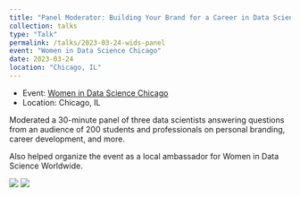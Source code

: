 ```yaml
---
title: "Panel Moderator: Building Your Brand for a Career in Data Science"
collection: talks
type: "Talk"
permalink: /talks/2023-03-24-wids-panel
event: "Women in Data Science Chicago"
date: 2023-03-24
location: "Chicago, IL"
---
```


- Event: [Women in Data Science Chicago](https://widschicago.org/)
- Location: Chicago, IL

Moderated a 30-minute panel of three data scientists answering questions from an audience of 200 students and professionals on personal branding, career development, and more. 

Also helped organize the event as a local ambassador for Women in Data Science Worldwide. 

<img src="https://raw.githubusercontent.com/maggiewolff/maggiewolff.github.io/master/images/widschicago_panel_400.jpg"> <img src="https://raw.githubusercontent.com/maggiewolff/maggiewolff.github.io/master/images/widschicago_audience_400.jpg"> 
